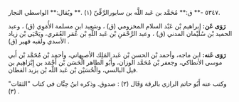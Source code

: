 ٥٣٤٧ -** ق:** مُحَمَّد بن عَبد اللَّه بن سابورالرَّقِّيّ (١) .** ويُقال:** الواسطي النجار.

**رَوَى عَن:** إبراهيم بْن عَبْد السلام المخزومي (ق) ، وسَعِيد ابن مسلمة الأُمَوِي (ق) ، وعبد الحميد بْن سُلَيْمان المدني (ق) ، وعبد الرَّحْمَنِ بْن عَبد اللَّهِ بْن عُمَر العُمَري، ويَحْيَى بْن زياد الأسدي ولقبه فهير (ق) .

**رَوَى عَنه:** ابن ماجه، وأحمد بْن الحسن بْن عَبد المَلِك الأصبهاني، وأحمد بْن مُحَمَّد بْن أَبي موسى الأنطاكي، وجعفر بْن مُحَمَّد الوزان، وأَبُو الطاهر الْحَسَن بْن أَحْمَد بن إِبْرَاهِيم بن فيل البالسي، والْحُسَيْن بْن عَبد اللَّه بْن يزيد القطان.

وكتب عنه أَبُو حاتم الرازي بالرقة وَقَال (٢) : صدوق. وذكره ابنُ حِبَّان في كتاب "الثقات" (٣) .